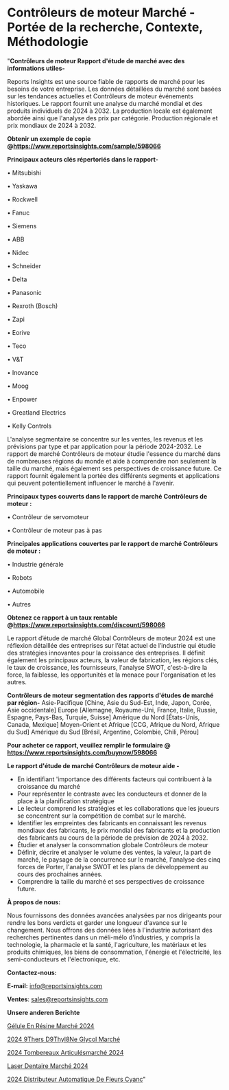 # Contrôleurs de moteur Marché - Portée de la recherche, Contexte, Méthodologie

"<strong>Contrôleurs de moteur Rapport d'étude de marché avec des informations utiles-</strong>

Reports Insights est une source fiable de rapports de marché pour les besoins de votre entreprise. Les données détaillées du marché sont basées sur les tendances actuelles et Contrôleurs de moteur événements historiques. Le rapport fournit une analyse du marché mondial et des produits individuels de 2024 à 2032. La production locale est également abordée ainsi que l'analyse des prix par catégorie. Production régionale et prix mondiaux de 2024 à 2032.

<strong><b>Obtenir un exemple de copie @</b></strong><a href=https://www.reportsinsights.com/sample/598066><strong><b>https://www.reportsinsights.com/sample/598066</b></strong></a>

<b>Principaux acteurs clés répertoriés dans le rapport-</b>

<b> </b>• Mitsubishi

• Yaskawa

• Rockwell

• Fanuc

• Siemens

• ABB

• Nidec

• Schneider

• Delta

• Panasonic

• Rexroth (Bosch)

• Zapi

• Eorive

• Teco

• V&T

• Inovance

• Moog

• Enpower

• Greatland Electrics

• Kelly Controls

L'analyse segmentaire se concentre sur les ventes, les revenus et les prévisions par type et par application pour la période 2024-2032. Le rapport de marché Contrôleurs de moteur étudie l'essence du marché dans de nombreuses régions du monde et aide à comprendre non seulement la taille du marché, mais également ses perspectives de croissance future. Ce rapport fournit également la portée des différents segments et applications qui peuvent potentiellement influencer le marché à l'avenir.

<strong>Principaux types couverts dans le rapport de marché Contrôleurs de moteur :</strong>

• Contrôleur de servomoteur

• Contrôleur de moteur pas à pas

<strong>Principales applications couvertes par le rapport de marché Contrôleurs de moteur :</strong>

• Industrie générale

• Robots

• Automobile

• Autres

<strong><b>Obtenez ce rapport à un taux rentable @</b></strong><a href=https://www.reportsinsights.com/discount/598066><strong><b>https://www.reportsinsights.com/discount/598066</b></strong></a>

Le rapport d’étude de marché Global Contrôleurs de moteur 2024 est une réflexion détaillée des entreprises sur l’état actuel de l’industrie qui étudie des stratégies innovantes pour la croissance des entreprises. Il définit également les principaux acteurs, la valeur de fabrication, les régions clés, le taux de croissance, les fournisseurs, l'analyse SWOT, c'est-à-dire la force, la faiblesse, les opportunités et la menace pour l'organisation et les autres.

<strong>Contrôleurs de moteur segmentation des rapports d'études de marché par région-</strong>
Asie-Pacifique [Chine, Asie du Sud-Est, Inde, Japon, Corée, Asie occidentale]
Europe [Allemagne, Royaume-Uni, France, Italie, Russie, Espagne, Pays-Bas, Turquie, Suisse]
Amérique du Nord [États-Unis, Canada, Mexique]
Moyen-Orient et Afrique [CCG, Afrique du Nord, Afrique du Sud]
Amérique du Sud [Brésil, Argentine, Colombie, Chili, Pérou]

<strong>Pour acheter ce rapport, veuillez remplir le formulaire @   <a href=https://www.reportsinsights.com/buynow/598066>https://www.reportsinsights.com/buynow/598066</a></strong>

<strong>Le rapport d'étude de marché Contrôleurs de moteur aide -</strong>
<ul>
  <li>En identifiant 'importance des différents facteurs qui contribuent à la croissance du marché</li>
  <li>Pour représenter le contraste avec les conducteurs et donner de la place à la planification stratégique</li>
  <li>Le lecteur comprend les stratégies et les collaborations que les joueurs se concentrent sur la compétition de combat sur le marché.</li>
  <li>Identifier les empreintes des fabricants en connaissant les revenus mondiaux des fabricants, le prix mondial des fabricants et la production des fabricants au cours de la période de prévision de 2024 à 2032.</li>
  <li>Étudier et analyser la consommation globale Contrôleurs de moteur</li>
  <li>Définir, décrire et analyser le volume des ventes, la valeur, la part de marché, le paysage de la concurrence sur le marché, l'analyse des cinq forces de Porter, l'analyse SWOT et les plans de développement au cours des prochaines années.</li>
  <li>Comprendre la taille du marché et ses perspectives de croissance future.</li>
</ul>
<strong>À propos de nous:</strong>

Nous fournissons des données avancées analysées par nos dirigeants pour rendre les bons verdicts et garder une longueur d'avance sur le changement. Nous offrons des données liées à l'industrie autorisant des recherches pertinentes dans un méli-mélo d'industries, y compris la technologie, la pharmacie et la santé, l'agriculture, les matériaux et les produits chimiques, les biens de consommation, l'énergie et l'électricité, les semi-conducteurs et l'électronique, etc.

<strong>Contactez-nous:</strong>

<strong>E-mail:</strong> <a href=mailto:info@reportsinsights.com>info@reportsinsights.com</a>

<strong>Ventes</strong>: <a href=mailto:sales@reportsinsights.com>sales@reportsinsights.com</a>

<strong>Unsere anderen Berichte</strong>

<a href=https://www.linkedin.com/pulse/gélule-en-résine-marchéstratégies-de-croissance-et-swmyc/>Gélule En Résine Marché 2024</a>

<a href=https://www.linkedin.com/pulse/2024-%C3%A9thers-d%C3%A9thyl%C3%A8ne-glycol-march%C3%A9-analyse-historique-hhuic/>2024 9Thers D9Thyl8Ne Glycol Marché</a>

<a href=https://www.linkedin.com/pulse/2024-tombereaux-articulésmarché-basé-sur-le-type-7r3zc/>2024 Tombereaux Articulésmarché 2024</a>

<a href=https://www.linkedin.com/pulse/laser-dentaire-marché-aperçus-dune-analyse-rooae/>Laser Dentaire Marché 2024</a>

<a href=https://www.linkedin.com/pulse/2024-distributeur-automatique-de-fleurs-cyanc/>2024 Distributeur Automatique De Fleurs Cyanc</a>"
